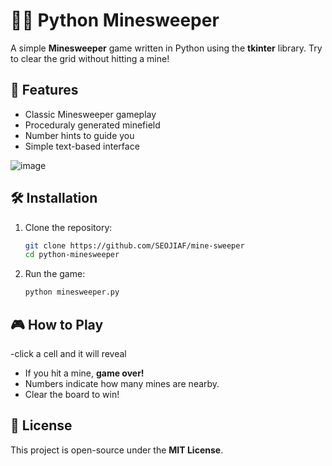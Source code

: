 # 🏴‍☠️ Python Minesweeper  

A simple **Minesweeper** game written in Python using the **tkinter** library. Try to clear the grid without hitting a mine!  

## 🚀 Features  
- Classic Minesweeper gameplay  
- Proceduraly generated minefield  
- Number hints to guide you  
- Simple text-based interface  

![image](https://github.com/user-attachments/assets/439ad4f7-b3aa-46b1-8ad4-287aef9b8fb5)

## 🛠️ Installation  
1. Clone the repository:  
   ```bash
   git clone https://github.com/SEOJIAF/mine-sweeper
   cd python-minesweeper
   ```
2. Run the game:  
   ```bash
   python minesweeper.py
   ```

## 🎮 How to Play  
-click a cell and it will reveal
- If you hit a mine, **game over!**  
- Numbers indicate how many mines are nearby.  
- Clear the board to win!  

## 📝 License  
This project is open-source under the **MIT License**.  

